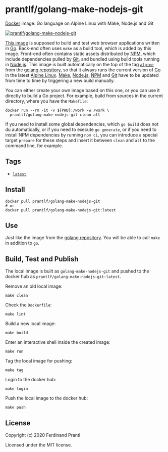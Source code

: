# prantlf/golang-make-nodejs-git

[Docker] image: Go language on Alpine Linux with Make, Node.js and Git

[![prantlf/golang-make-nodejs-git](http://dockeri.co/image/prantlf/golang-make-nodejs-git)](https://hub.docker.com/repository/docker/prantlf/golang-make-nodejs-git/)

[This image] is supposed to build and test web browser applications written in [Go]. Back-end often uses `make` as a build tool, which is added by this image. Front-end often contains static assets distributed by [NPM], which include dependencies pulled by [Git], and bundled using build tools running in [Node.js].  This image is built automatically on the top of the tag [`alpine`] from the [golang repository], so that it always runs the current version of [Go] in the latest [Alpine Linux]. [Make], [Node.js], [NPM] and [Git] have to be updated from time to time by triggering a new build manually.

You can either create your own image based on this one, or you can use it directly to build a Go project. For example, build from sources in the current directory, where you have the `Makefile`:

    docker run --rm -it -v ${PWD}:/work -w /work \
      prantlf/golang-make-nodejs-git clean all

If you need to install some global dependencies, which `go build` does not du automatically, or if you need to execute `go generate`, or if you need to install NPM dependencies by running `npm ci`, you can introduce a special target `prepare` for these steps and insert it between `clean` and `all` to the command line, for example.

## Tags

- [`latest`]

## Install

```
docker pull prantlf/golang-make-nodejs-git
# or
docker pull prantlf/golang-make-nodejs-git:latest
```

## Use

Just like the image from the [golang repository]. You will be able to call `make` in addition to `go`.

## Build, Test and Publish

The local image is built as `golang-make-nodejs-git` and pushed to the docker hub as `prantlf/golang-make-nodejs-git:latest`.

Remove an old local image:

    make clean

Check the `Dockerfile`:

    make lint

Build a new local image:

    make build

Enter an interactive shell inside the created image:

    make run

Tag the local image for pushing:

    make tag

Login to the docker hub:

    make login

Push the local image to the docker hub:

    make push

## License

Copyright (c) 2020 Ferdinand Prantl

Licensed under the MIT license.

[Docker]: https://www.docker.com/
[This image]: https://hub.docker.com/repository/docker/prantlf/golang-make-nodejs-git
[`alpine`]: https://hub.docker.com/_/golang?tab=tags
[`latest`]: https://hub.docker.com/repository/docker/prantlf/golang-make-nodejs-git/tags
[Go]: https://golang.org/
[golang repository]: https://hub.docker.com/_/golang
[Make]: https://www.gnu.org/software/make/
[Node.js]: https://nodejs.org/
[NPM]: https://docs.npmjs.com/cli/npm
[Git]: https://git-scm.com/
[Alpine Linux]: https://alpinelinux.org/
